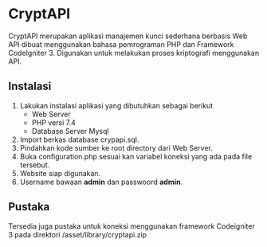 # CryptAPI
CryptAPI merupakan aplikasi manajemen kunci sederhana berbasis Web API dibuat menggunakan bahasa pemrograman PHP dan Framework CodeIgniter 3.
Digunakan untuk melakukan proses kriptografi menggunakan API.

## Instalasi
 1. Lakukan instalasi aplikasi yang dibutuhkan sebagai berikut
	 - Web Server
     - PHP versi 7.4
     - Database Server Mysql 
2.  Import berkas database crypapi.sql.  
3.  Pindahkan kode sumber ke root directory dari Web Server.  
4.  Buka configuration.php sesuai kan variabel koneksi yang ada pada file tersebut.  
5.  Website siap digunakan.
6. Username bawaan **admin** dan passwoord **admin**.

## Pustaka
Tersedia juga pustaka untuk koneksi menggunakan framework Codeigniter 3 pada direktori /asset/library/cryptapi.zip